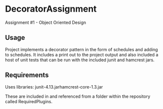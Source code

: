 # DecoratorAssignment
Assignment #1 - Object Oriented Design

Usage
---------------------
Project implements a decorator pattern in the form of schedules and adding to schedules. It includes a print out to the project output and also included a host of unit tests that can be run with the included junit and hamcrest jars.

Requirements
---------------------
Uses libraries: 
junit-4.13.jarhamcrest-core-1.3.jar

These are included in and referenced from a folder within the repository called RequiredPlugins.
